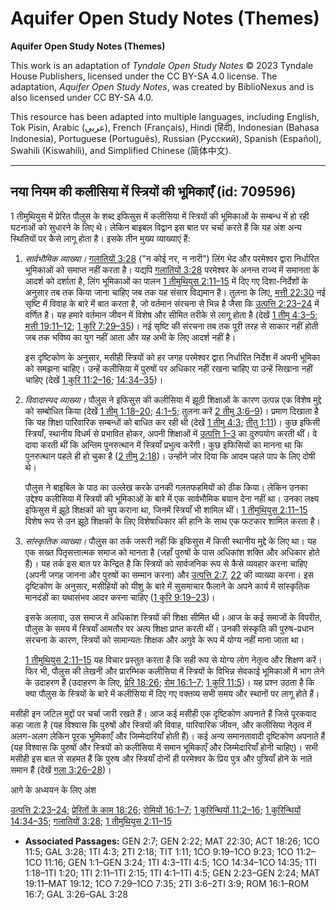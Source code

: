 # Aquifer Open Study Notes (Themes)

**Aquifer Open Study Notes (Themes)**

This work is an adaptation of *Tyndale Open Study Notes* © 2023 Tyndale House Publishers, licensed under the CC BY\-SA 4\.0 license. The adaptation, *Aquifer Open Study Notes*, was created by BiblioNexus and is also licensed under CC BY\-SA 4\.0\.

This resource has been adapted into multiple languages, including English, Tok Pisin, Arabic (عربي), French (Français), Hindi (हिंदी), Indonesian (Bahasa Indonesia), Portuguese (Português), Russian (Русский), Spanish (Español), Swahili (Kiswahili), and Simplified Chinese (简体中文).



--------------------------------

## नया नियम की कलीसिया में स्त्रियों की भूमिकाएँ (id: 709596)

1 तीमुथियुस में प्रेरित पौलुस के शब्द इफिसुस में कलीसिया में स्त्रियों की भूमिकाओं के सम्बन्ध में हो रही घटनाओं को सुधारने के लिए थे। लेकिन बाइबल विद्वान इस बात पर चर्चा करते हैं कि यह अंश अन्य स्थितियों पर कैसे लागू होता है। इसके तीन मुख्य व्याख्याएं हैं:

1. *सार्वभौमिक व्याख्या।* [गलातियों 3:28](https://ref.ly/Gal3:28) ("न कोई नर, न नारी") लिंग भेद और परमेश्वर द्वारा निर्धारित भूमिकाओं को समाप्त नहीं करता है। यद्यपि [गलातियों 3:28](https://ref.ly/Gal3:28) परमेश्वर के अनन्त राज्य में समानता के आदर्श को दर्शाता है, लिंग भूमिकाओं का पालन [1 तीमुथियुस 2:11–15](https://ref.ly/1Tim2:11-1Tim2:15) में दिए गए दिशा\-निर्देशों के अनुसार तब तक किया जाना चाहिए जब तक यह संसार विद्यमान है। तुलना के लिए, [मत्ती 22:30](https://ref.ly/Matt22:30) नई सृष्टि में विवाह के बारे में बात करता है, जो वर्तमान संरचना से भिन्न है जैसा कि [उत्पत्ति 2:23–24](https://ref.ly/Gen2:23-Gen2:24) में वर्णित है। यह हमारे वर्तमान जीवन में विशेष और सीमित तरीके से लागू होता है (देखें [1 तीमु 4:3–5](https://ref.ly/1Tim4:3-1Tim4:5); [मत्ती 19:11–12](https://ref.ly/Matt19:11-Matt19:12); [1 कुरि 7:29–35](https://ref.ly/1Cor7:29-1Cor7:35))। नई सृष्टि की संरचना तब तक पूरी तरह से साकार नहीं होती जब तक भविष्य का युग नहीं आता और यह अभी के लिए आदर्श नहीं है।

    इस दृष्टिकोण के अनुसार, मसीही स्त्रियों को हर जगह परमेश्वर द्वारा निर्धारित निर्देश में अपनी भूमिका को समझना चाहिए। उन्हें कलीसिया में पुरुषों पर अधिकार नहीं रखना चाहिए या उन्हें सिखाना नहीं चाहिए (देखें [1 कुरि 11:2–16](https://ref.ly/1Cor11:2-1Cor11:16); [14:34–35](https://ref.ly/1Cor14:34-1Cor14:35))।

2. *विवादास्पद व्याख्या।* पौलुस ने इफिसुस की कलीसिया में झूठी शिक्षाओं के कारण उत्पन्न एक विशेष मुद्दे को सम्बोधित किया (देखें [1 तीमु 1:18–20](https://ref.ly/1Tim1:18-1Tim1:20); [4:1–5](https://ref.ly/1Tim4:1-1Tim4:5); तुलना करें [2 तीमु 3:6–9](https://ref.ly/2Tim3:6-2Tim3:9))। प्रमाण दिखाता है कि यह शिक्षा पारिवारिक सम्बन्धों को बाधित कर रही थी (देखें [1 तीमु 4:3](https://ref.ly/1Tim4:3); [तीतु 1:11](https://ref.ly/Titus1:11))। कुछ इफिसी स्त्रियाँ, स्थानीय विधर्म से प्रभावित होकर, अपनी शिक्षाओं में [उत्पत्ति 1–3](https://ref.ly/Gen1:1-Gen3:24) का दुरुपयोग करती थीं। वे दावा करती थीं कि अन्तिम पुनरुत्थान में स्त्रियाँ प्रभुत्व करेंगी। कुछ इफिसियों का मानना था कि पुनरुत्थान पहले ही हो चुका है ([2 तीमु 2:18](https://ref.ly/2Tim2:18))। उन्होंने जोर दिया कि आदम पहले पाप के लिए दोषी थे।

    पौलुस ने बाइबिल के पाठ का उल्लेख करके उनकी गलतफहमियों को ठीक किया। लेकिन उनका उद्देश्य कलीसिया में स्त्रियों की भूमिकाओं के बारे में एक सार्वभौमिक बयान देना नहीं था। उनका लक्ष्य इफिसुस में झूठे शिक्षकों को चुप कराना था, जिनमें स्त्रियाँ भी शामिल थीं। [1 तीमुथियुस 2:11–15](https://ref.ly/1Tim2:11-1Tim2:15) विशेष रूप से उन झूठे शिक्षकों के लिए विशेषाधिकार की हानि के साथ एक फटकार शामिल करता है।

3. *सांस्कृतिक व्याख्या।* पौलुस का तर्क जरूरी नहीं कि इफिसुस में किसी स्थानीय मुद्दे के लिए था। यह एक सख्त पितृसत्तात्मक समाज को मानता है (जहाँ पुरुषों के पास अधिकांश शक्ति और अधिकार होते हैं)। यह तर्क इस बात पर केन्द्रित है कि स्त्रियों को सार्वजनिक रूप से कैसे व्यवहार करना चाहिए (अपनी जगह जानना और पुरुषों का सम्मान करना) और [उत्पत्ति 2:7](https://ref.ly/Gen2:7), [22](https://ref.ly/Gen2:22) की व्याख्या करना। इस दृष्टिकोण के अनुसार, मसीहियों को यीशु के बारे में सुसमाचार फैलाने के अपने कार्य में सांस्कृतिक मानदंडों का यथासंभव आदर करना चाहिए ([1 कुरि 9:19–23](https://ref.ly/1Cor9:19-1Cor9:23))।

    इसके अलावा, उस समाज में अधिकांश स्त्रियों की शिक्षा सीमित थी। आज के कई समाजों के विपरीत, पौलुस के समय में स्त्रियाँ आमतौर पर अल्प शिक्षा प्राप्त करती थीं। उनकी संस्कृति की पुरुष\-प्रधान संरचना के कारण, स्त्रियों को सामान्यतः शिक्षक और अगुवे के रूप में योग्य नहीं माना जाता था।

    [1 तीमुथियुस 2:11–15](https://ref.ly/1Tim2:11-1Tim2:15) यह विचार प्रस्तुत करता है कि सही रूप से योग्य लोग नेतृत्व और शिक्षण करें। फिर भी, पौलुस की लेखनी और प्रारम्भिक कलीसिया में स्त्रियों के विभिन्न सेवकाई भूमिकाओं में भाग लेने के उदाहरण हैं (उदाहरण के लिए, [प्रेरि 18:26](https://ref.ly/Acts18:26); [रोम 16:1–7](https://ref.ly/Rom16:1-Rom16:7); [1 कुरि 11:5](https://ref.ly/1Cor11:5))। यह प्रश्न उठता है कि क्या पौलुस के स्त्रियों के बारे में कलीसिया में दिए गए वक्तव्य सभी समय और स्थानों पर लागू होते हैं।

मसीही इन जटिल मुद्दों पर चर्चा जारी रखते हैं। आज कई मसीही एक दृष्टिकोण अपनाते हैं जिसे पूरकवाद कहा जाता है (यह विश्वास कि पुरुषों और स्त्रियों की विवाह, पारिवारिक जीवन, और कलीसिया नेतृत्व में अलग\-अलग लेकिन पूरक भूमिकाएँ और जिम्मेदारियाँ होती हैं)। कई अन्य समानतावादी दृष्टिकोण अपनाते हैं (यह विश्वास कि पुरुषों और स्त्रियों को कलीसिया में समान भूमिकाएँ और जिम्मेदारियाँ होनी चाहिए)। सभी मसीही इस बात से सहमत हैं कि पुरुष और स्त्रियाँ दोनों ही परमेश्वर के प्रिय पुत्र और पुत्रियाँ होने के नाते समान हैं (देखें [गला 3:26–28](https://ref.ly/Gal3:26-Gal3:28))।

आगे के अध्ययन के लिए अंश

[उत्पत्ति 2:23–24](https://ref.ly/Gen2:23-Gen2:24); [प्रेरितों के काम 18:26](https://ref.ly/Acts18:26); [रोमियों 16:1–7](https://ref.ly/Rom16:1-Rom16:7); [1 कुरिन्थियों 11:2–16](https://ref.ly/1Cor11:2-1Cor11:16); [1 कुरिन्थियों 14:34–35](https://ref.ly/1Cor14:34-1Cor14:35); [गलातियों 3:28](https://ref.ly/Gal3:28); [1 तीमुथियुस 2:11–15](https://ref.ly/1Tim2:11-1Tim2:15)

* **Associated Passages:** GEN 2:7; GEN 2:22; MAT 22:30; ACT 18:26; 1CO 11:5; GAL 3:28; 1TI 4:3; 2TI 2:18; TIT 1:11; 1CO 9:19–1CO 9:23; 1CO 11:2–1CO 11:16; GEN 1:1–GEN 3:24; 1TI 4:3–1TI 4:5; 1CO 14:34–1CO 14:35; 1TI 1:18–1TI 1:20; 1TI 2:11–1TI 2:15; 1TI 4:1–1TI 4:5; GEN 2:23–GEN 2:24; MAT 19:11–MAT 19:12; 1CO 7:29–1CO 7:35; 2TI 3:6–2TI 3:9; ROM 16:1–ROM 16:7; GAL 3:26–GAL 3:28

